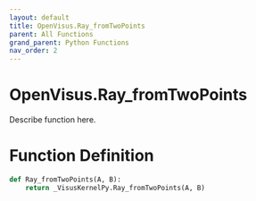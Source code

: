 ```yaml
---
layout: default
title: OpenVisus.Ray_fromTwoPoints
parent: All Functions
grand_parent: Python Functions
nav_order: 2
---
```


# OpenVisus.Ray_fromTwoPoints

Describe function here.

# Function Definition

```python
def Ray_fromTwoPoints(A, B):
    return _VisusKernelPy.Ray_fromTwoPoints(A, B)
```
